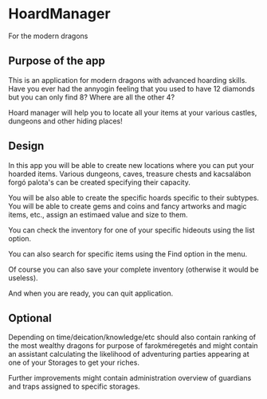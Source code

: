# HoardManager
For the modern dragons

## Purpose of the app
This is an application for modern dragons with advanced hoarding skills. Have you ever had the annyogin feeling that you used to have 12 diamonds but you can only find 8? Where are all the other 4?

Hoard manager will help you to locate all your items at your various castles, dungeons and other hiding places!

## Design

In this app you will be able to create new locations where you can put your hoarded items. Various dungeons, caves, treasure chests and kacsalábon forgó palota's can be created specifying their capacity.

You will be also able to create the specific hoards specific to their subtypes. You will be able to create gems and coins and fancy artworks and magic items, etc., assign an estimaed value and size to them.

You can check the inventory for one of your specific hideouts using the list option.

You can also search for specific items using the Find option in the menu.

Of course you can also save your complete inventory (otherwise it would be useless).

And when you are ready, you can quit application.

## Optional

Depending on time/deication/knowledge/etc should also contain ranking of the most wealthy dragons for purpose of farokméregetés and might contain an assistant calculating the likelihood of adventuring parties appearing at one of your Storages to get your riches.

Further improvements might contain administration overview of guardians and traps assigned to specific storages.